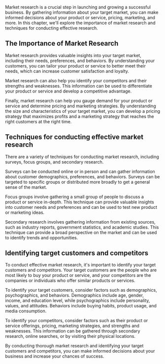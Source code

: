 
Market research is a crucial step in launching and growing a successful business. By gathering information about your target market, you can make informed decisions about your product or service, pricing, marketing, and more. In this chapter, we'll explore the importance of market research and techniques for conducting effective research.

## The Importance of Market Research

Market research provides valuable insights into your target market, including their needs, preferences, and behaviors. By understanding your customers, you can tailor your product or service to better meet their needs, which can increase customer satisfaction and loyalty.

Market research can also help you identify your competitors and their strengths and weaknesses. This information can be used to differentiate your product or service and develop a competitive advantage.

Finally, market research can help you gauge demand for your product or service and determine pricing and marketing strategies. By understanding the size and characteristics of your target market, you can develop a pricing strategy that maximizes profits and a marketing strategy that reaches the right customers at the right time.

## Techniques for conducting effective market research

There are a variety of techniques for conducting market research, including surveys, focus groups, and secondary research.

Surveys can be conducted online or in person and can gather information about customer demographics, preferences, and behaviors. Surveys can be targeted to specific groups or distributed more broadly to get a general sense of the market.

Focus groups involve gathering a small group of people to discuss a product or service in-depth. This technique can provide valuable insights into customer needs and preferences and can be used to test new product or marketing ideas.

Secondary research involves gathering information from existing sources, such as industry reports, government statistics, and academic studies. This technique can provide a broad perspective on the market and can be used to identify trends and opportunities.

## Identifying target customers and competitors

To conduct effective market research, it's important to identify your target customers and competitors. Your target customers are the people who are most likely to buy your product or service, and your competitors are the companies or individuals who offer similar products or services.

To identify your target customers, consider factors such as demographics, psychographics, and behaviors. Demographics include age, gender, income, and education level, while psychographics include personality, values, and attitudes. Behaviors include buying habits, product usage, and media consumption.

To identify your competitors, consider factors such as their product or service offerings, pricing, marketing strategies, and strengths and weaknesses. This information can be gathered through secondary research, online searches, or by visiting their physical locations.

By conducting thorough market research and identifying your target customers and competitors, you can make informed decisions about your business and increase your chances of success.
